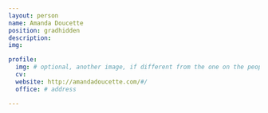 ```yaml
---
layout: person
name: Amanda Doucette
position: gradhidden
description:
img:

profile:
  img: # optional, another image, if different from the one on the people page
  cv:
  website: http://amandadoucette.com/#/
  office: # address

---
```


